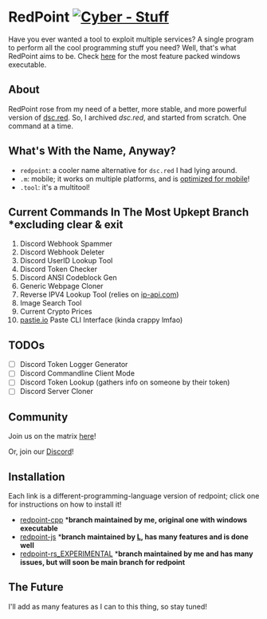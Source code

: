 # RedPoint [![Cyber - Stuff](https://img.shields.io/badge/Cyber-Stuff-indianred)](https://13-05.github.io)
Have you ever wanted a tool to exploit multiple services? A single program to perform all the cool programming stuff you need? Well, that's what RedPoint aims to be. Check [here](https://github.com/13-05/redpoint/releases/tag/win64) for the most feature packed windows executable.

## About
RedPoint rose from my need of a better, more stable, and more powerful version of [dsc.red](https://github.com/13-05/discord.RED). So, I archived *dsc.red*, and started from scratch. One command at a time.

## What's With the Name, Anyway?
- `redpoint`: a cooler name alternative for `dsc.red` I had lying around.
- `.m`: mobile; it works on multiple platforms, and is [optimized for mobile](https://github.com/13-05/redpoint/blob/main/etc/mobile_wait_what.md)!
- `.tool`: it's a multitool!

## Current Commands In The Most Upkept Branch *excluding clear & exit
1) Discord Webhook Spammer
2) Discord Webhook Deleter
3) Discord UserID Lookup Tool
4) Discord Token Checker
5) Discord ANSI Codeblock Gen
6) Generic Webpage Cloner
7) Reverse IPV4 Lookup Tool (relies on [ip-api.com](https://ip-api.com))
8) Image Search Tool
9) Current Crypto Prices
10) [pastie.io](https://pastie.io) Paste CLI Interface (kinda crappy lmfao)

## TODOs
- [ ] Discord Token Logger Generator
- [ ] Discord Commandline Client Mode
- [ ] Discord Token Lookup (gathers info on someone by their token)
- [ ] Discord Server Cloner

## Community
Join us on the matrix [here](https://matrix.to/#/!mgpMhaBWHrPHIuRdRC:matrix.org?via=matrix.org)!

Or, join our [Discord](https://dsc.gg/unwelcome)!

## Installation
Each link is a different-programming-language version of redpoint; click one for instructions on how to install it!
- [redpoint-cpp](https://github.com/13-05/redpoint/tree/redpoint-cpp#building-from-source) ***branch maintained by me, original one with windows executable**
- [redpoint-js](https://github.com/13-05/redpoint/tree/redpoint-js#use) ***branch maintained by [L](https://github.com/L5050), has many features and is done well**
- [redpoint-rs_EXPERIMENTAL](https://github.com/13-05/redpoint/tree/redpoint-rs_EXPERIMENTAL#building-from-source) ***branch maintained by me and has many issues, but will soon be main branch for redpoint**

## The Future
I'll add as many features as I can to this thing, so stay tuned!

